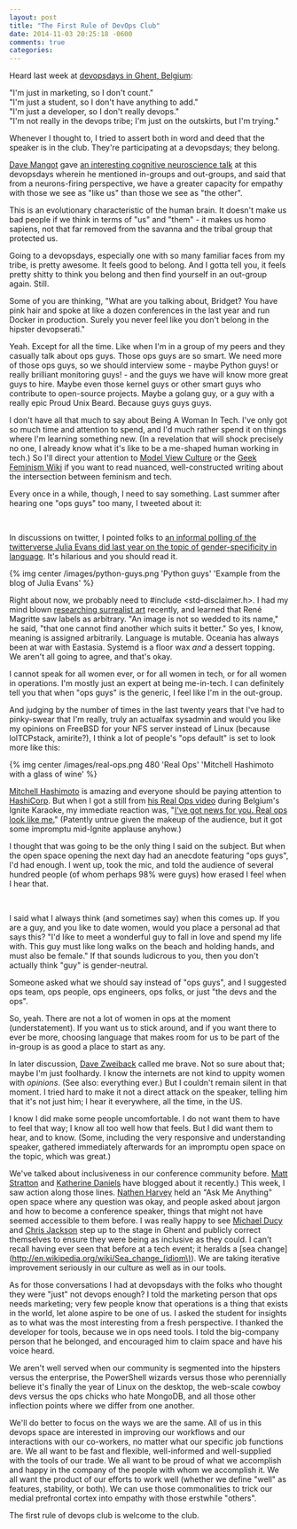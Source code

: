 ```yaml
---
layout: post
title: "The First Rule of DevOps Club"
date: 2014-11-03 20:25:18 -0600
comments: true
categories: 
---
```


Heard last week at [devopsdays in Ghent, Belgium](http://devopsdays.org/events/2014-belgium/):

"I'm just in marketing, so I don't count." <br>
"I'm just a student, so I don't have anything to add." <br>
"I'm just a developer, so I don't really devops." <br>
"I'm not really in the devops tribe; I'm just on the outskirts, but I'm trying."<br>

Whenever I thought to, I tried to assert both in word and deed that the speaker is in the club. They're participating at a devopsdays; they belong.

<!-- more -->

[Dave Mangot](https://twitter.com/davemangot) gave [an interesting cognitive neuroscience talk](http://www.slideshare.net/dmangot/the-cognitve-neuroscience-of-empathy-youre-a-devops-natural) at this devopsdays wherein he mentioned in-groups and out-groups, and said that from a neurons-firing perspective, we have a greater capacity for empathy with those we see as "like us" than those we see as "the other".

This is an evolutionary characteristic of the human brain. It doesn't make us bad people if we think in terms of  "us" and "them" - it makes us homo sapiens, not that far removed from the savanna and the tribal group that protected us.

Going to a devopsdays, especially one with so many familiar faces from my tribe, is pretty awesome. It feels good to belong. And I gotta tell you, it feels pretty shitty to think you belong and then find yourself in an out-group again. Still.

Some of you are thinking, "What are you talking about, Bridget? You have pink hair and spoke at like a dozen conferences in the last year and run Docker in production. Surely you never feel like you don't belong in the hipster devopserati."

Yeah. Except for all the time. Like when I'm in a group of my peers and they casually talk about ops guys. Those ops guys are so smart. We need more of those ops guys, so we should interview some - maybe Python guys! or really brilliant monitoring guys! - and the guys we have will know more great guys to hire. Maybe even those kernel guys or other smart guys who contribute to open-source projects. Maybe a golang guy, or a guy with a really epic Proud Unix Beard. Because guys guys guys.

I don't have all that much to say about Being A Woman In Tech. I've only got so much time and attention to spend, and I'd much rather spend it on things where I'm learning something new. (In a revelation that will shock precisely no one, I already know what it's like to be a me-shaped human working in tech.) So I'll direct your attention to [Model View Culture](http://modelviewculture.com) or the [Geek Feminism Wiki](http://geekfeminism.wikia.com/wiki/Geek_Feminism_Wiki) if you want to read nuanced, well-constructed writing about the intersection between feminism and tech. 

Every once in a while, though, I need to say something. Last summer after hearing one "ops guys" too many, I tweeted about it:

<blockquote class="twitter-tweet" lang="en" align="center"><a href="https://twitter.com/bridgetkromhout/status/483350276540080129"></a></blockquote>
<br>

In discussions on twitter, I pointed folks to [an informal polling of the twitterverse Julia Evans did last year on the topic of gender-specificity in language](http://jvns.ca/blog/2013/12/27/guys-guys-guys/). It's hilarious and you should read it.

{% img center /images/python-guys.png 'Python guys' 'Example from the blog of Julia Evans' %} 

Right about now, we probably need to #include <std-disclaimer.h>. I had my mind blown [researching surrealist art](http://bridgetkromhout.com/speaking/2014/devopsdays-belgium/) recently, and learned that René Magritte saw labels as arbitrary. "An image is not so wedded to its name," he said, "that one cannot find another which suits it better."  So yes, I know, meaning is assigned arbitrarily. Language is mutable. Oceania has always been at war with Eastasia. Systemd is a floor wax *and* a dessert topping. We aren't all going to agree, and that's okay.

I cannot speak for all women ever, or for all women in tech, or for all women in operations. I'm mostly just an expert at being me-in-tech. I can definitely tell you that when "ops guys" is the generic, I feel like I'm in the out-group. 

And judging by the number of times in the last twenty years that I've had to pinky-swear that I'm really, truly an actualfax sysadmin and would you like my opinions on FreeBSD for your NFS server instead of Linux (because lolTCPstack, amirite?), I think a lot of people's "ops default" is set to look more like this:

{% img center /images/real-ops.png 480 'Real Ops' 'Mitchell Hashimoto with a glass of wine' %}

[Mitchell Hashimoto](https://twitter.com/mitchellh) is amazing and everyone should be paying attention to [HashiCorp](https://www.hashicorp.com). But when I got a still from [his Real Ops video](http://vimeo.com/42882124) during Belgium's Ignite Karaoke, my immediate reaction was, "[I've got news for you. Real ops look like me.](http://www.ustream.tv/recorded/54697834)" (Patently untrue given the makeup of the audience, but it got some impromptu mid-Ignite applause anyhow.)

I thought that was going to be the only thing I said on the subject. But when the open space opening the next day had an anecdote featuring "ops guys", I'd had enough. I went up, took the mic, and told the audience of several hundred people (of whom perhaps 98% were guys) how erased I feel when I hear that.

<blockquote class="twitter-tweet" lang="en" align="center"><a href="https://twitter.com/zipkid/status/527103793717321728"></a></blockquote>
<br>

I said what I always think (and sometimes say) when this comes up. If you are a guy, and you like to date women, would you place a personal ad that says this? "I'd like to meet a wonderful guy to fall in love and spend my life with. This guy must like long walks on the beach and holding hands, and must also be female." If that sounds ludicrous to you, then you don't actually think "guy" is gender-neutral.

Someone asked what we should say instead of "ops guys", and I suggested ops team, ops people, ops engineers, ops folks, or just "the devs and the ops".

So, yeah. There are not a lot of women in ops at the moment (understatement). If you want us to stick around, and if you want there to ever be more, choosing language that makes room for us to be part of the in-group is as good a place to start as any.

In later discussion, [Dave Zweiback](https://twitter.com/mindweather) called me brave. Not so sure about that; maybe I'm just foolhardy. I know the internets are not kind to uppity women with *opinions*. (See also: everything ever.) But I couldn't remain silent in that moment. I tried hard to make it not a direct attack on the speaker, telling him that it's not just him; I hear it everywhere, all the time, in the US. 

I know I did make some people uncomfortable. I do not want them to have to feel that way; I know all too well how that feels. But I did want them to hear, and to know. (Some, including the very responsive and understanding speaker, gathered immediately afterwards for an impromptu open space on the topic, which was great.)

We've talked about inclusiveness in our conference community before. [Matt Stratton](http://www.mattstratton.com/devops/hipster-devops-happens-to-the-best-of-us) and [Katherine Daniels](https://www.usenix.org/blog/navigating-conferences-unusual-attendee) have blogged about it recently.) This week, I saw action along those lines. [Nathen Harvey](https://twitter.com/nathenharvey) held an "Ask Me Anything" open space where any question was okay, and people asked about jargon and how to become a conference speaker, things that might not have seemed accessible to them before. I was really happy to see [Michael Ducy](https://twitter.com/mfdii) and [Chris Jackson](https://twitter.com/chriswiggy) step up to the stage in Ghent and publicly correct themselves to ensure they were being as inclusive as they could. I can't recall having ever seen that before at a tech event; it heralds a [sea change](http://en.wikipedia.org/wiki/Sea_change_(idiom\)). We are taking iterative improvement seriously in our culture as well as in our tools.

As for those conversations I had at devopsdays with the folks who thought they were "just" not devops enough? I told the marketing person that ops needs marketing; very few people know that operations is a thing that exists in the world, let alone aspire to be one of us. I asked the student for insights as to what was the most interesting from a fresh perspective. I thanked the developer for tools, because we in ops need tools. I told the big-company person that he belonged, and encouraged him to claim space and have his voice heard.

We aren't well served when our community is segmented into the hipsters versus the enterprise, the PowerShell wizards versus those who perennially believe it's finally the year of Linux on the desktop, the web-scale cowboy devs versus the ops chicks who hate MongoDB, and all those other inflection points where we differ from one another. 

We'll do better to focus on the ways we are the same. All of us in this devops space are interested in improving our workflows and our interactions with our co-workers, no matter what our specific job functions are. We all want to be fast and flexible, well-informed and well-supplied with the tools of our trade. We all want to be proud of what we accomplish and happy in the company of the people with whom we accomplish it. We all want the product of our efforts to work well (whether we define "well" as features, stability, or both). We can use those commonalities to trick our medial prefrontal cortex into empathy with those erstwhile "others".

The first rule of devops club is welcome to the club.

